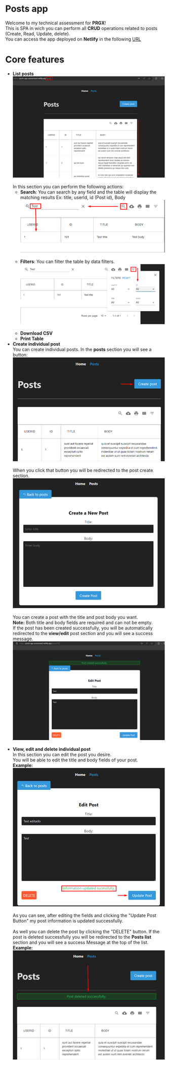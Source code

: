 # Posts app
Welcome to my technical assessment for **PRGX**!<br>
This is SPA in wich you can perform all **CRUD** operations related to posts (Create, Read, Update, delete).<br>
You can access the app deployed on **Netlify** in the following [URL](https://posts-app-assessment.netlify.app)

# Core features
- **List posts**<br>
![List Posts](/documentation_images/list_posts.jpg "List Posts")<br><br>
In this section you can perform the following actions:
    - **Search**: You can search by any field and the table will display the matching results Ex: title, userId, id (Post id), Body
    ![](/documentation_images/list_search_2.png "Search")<br><br>
    - **Filters**: You can filter the table by data filters.
    ![](/documentation_images/filters.png "Filters")<br><br>
    - **Download CSV**
    - **Print Table**
- **Create individual post**<br>
You can create individual posts.
In the **posts** section you will see a button:<br>
![](/documentation_images/create_1.png "Create Button")<br><br>
When you click that button you will be redirected to the post create section.<br>
![](/documentation_images/create_2.png "Create Section")<br><br>
You can create a post with the title and post body you want.<br>
**Note:** Both title and body fields are required and can not be empty.<br>
If the post has been created successfully, you will be automatically redirected to the **view/edit** post section and
you will see a success message.<br> 
![](/documentation_images/post_create_success.jpg "Post create success")<br><br>
- **View, edit and delete individual post**<br>
In this section you can edit the post you desire.<br>
You will be able to edit the title and body fields of your post.<br>
**Example:**<br>
![](/documentation_images/post_edited.png "Post edited")<br><br>
As you can see, after editing the fields and clicking the "Update Post Button" my post information is updated successfully.<br><br>
As well you can delete the post by clicking the "DELETE" button. If the post is deleted successfully you will be redirected to the **Posts list** section and you will see a success Message at the top of the list.<br>
**Example:**<br>
![](/documentation_images/post_deleted.png "Post deleted")<br><br>
